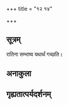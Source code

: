 +++
title = "१२ १४"

+++
## सूत्रम्
रातिना सम्भाष्य यथार्थं गच्छति।
## अनाकुला

## गृह्यतात्पर्यदर्शनम्



